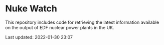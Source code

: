 # Nuke Watch

This repository includes code for retrieving the latest information available on the output of EDF nuclear power plants in the UK.

Last updated: 2022-01-30 23:07